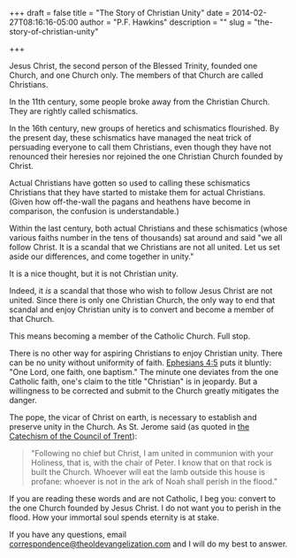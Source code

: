 +++
draft = false
title = "The Story of Christian Unity"
date = 2014-02-27T08:16:16-05:00
author = "P.F. Hawkins"
description = ""
slug = "the-story-of-christian-unity"

+++

Jesus Christ, the second person of the Blessed Trinity, founded one Church, and one Church only. The members of that Church are called Christians.

In the 11th century, some people broke away from the Christian Church. They are rightly called schismatics.

In the 16th century, new groups of heretics and schismatics flourished. By the present day, these schismatics have managed the neat trick of persuading everyone to call them Christians, even though they have not renounced their heresies nor rejoined the one Christian Church founded by Christ.

Actual Christians have gotten so used to calling these schismatics Christians that they have started to mistake them for actual Christians. (Given how off-the-wall the pagans and heathens have become in comparison, the confusion is understandable.)

Within the last century, both actual Christians and these schismatics (whose various faiths number in the tens of thousands) sat around and said "we all follow Christ. It is a scandal that we Christians are not all united. Let us set aside our differences, and come together in unity."

It is a nice thought, but it is not Christian unity. 

Indeed, it *is* a scandal that those who wish to follow Jesus Christ are not united. Since there is only one Christian Church, the only way to end that scandal and enjoy Christian unity is to convert and become a member of that Church. 

This means becoming a member of the Catholic Church. Full stop.

There is no other way for aspiring Christians to enjoy Christian unity. There can be no unity without uniformity of faith. [Ephesians 4:5](http://drbo.org/x/d?b=drb&bk=56&ch=4&l=5#x) puts it bluntly: "One Lord, one faith, one baptism." The minute one deviates from the one Catholic faith, one's claim to the title "Christian" is in jeopardy. But a willingness to be corrected and submit to the Church greatly mitigates the danger.

The pope, the vicar of Christ on earth, is necessary to establish and preserve unity in the Church. As St. Jerome said (as quoted in [the Catechism of the Council of Trent](http://www.cin.org/users/james/ebooks/master/trent/tcreed09.htm)):

>"Following no chief but Christ, I am united in communion with your Holiness, that is, with the chair of Peter. I know that on that rock is built the Church. Whoever will eat the lamb outside this house is profane: whoever is not in the ark of Noah shall perish in the flood."

If you are reading these words and are not Catholic, I beg you: convert to the one Church founded by Jesus Christ. I do not want you to perish in the flood. How your immortal soul spends eternity is at stake. 

If you have any questions, email [correspondence@theoldevangelization.com](mailto:correspondence@theoldevangelization.com) and I will do my best to answer.